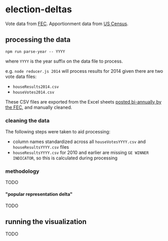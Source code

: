 # election-deltas

Vote data from [FEC](http://www.fec.gov/pubrec/electionresults.shtml).
Apportionment data from [US Census](https://www.census.gov/population/apportionment/data/1990_apportionment_results.html).



## processing the data

```
npm run parse-year -- YYYY
```

where `YYYY` is the year suffix on the data file to process.

e.g. `node reducer.js 2014` will process results for 2014 given there are two vote data files:

- `houseResults2014.csv`
- `houseVotes2014.csv`

These CSV files are exported from the Excel sheets [posted bi-annually by the FEC](http://www.fec.gov/pubrec/electionresults.shtml), and manually cleaned.

### cleaning the data

The following steps were taken to aid processing:
- column names standardized across all `houseVotesYYYY.csv` and `houseResultsYYYY.csv` files
- `houseResultsYYYY.csv` for 2010 and earlier are missing `GE WINNER INDICATOR`, so this is calculated during processing


### methodology

TODO

#### "popular representation delta"

TODO



## running the visualization

TODO
